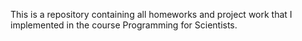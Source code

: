This is a repository containing all homeworks and project work that I implemented in the course Programming for Scientists.
